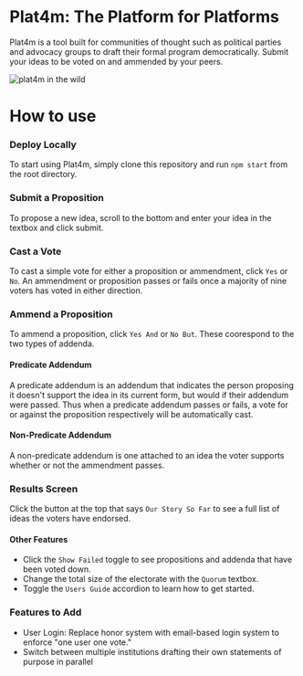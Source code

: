 
# Plat4m: The Platform for Platforms

Plat4m is a tool built for communities of thought such as political parties and advocacy groups to draft their formal program democratically. Submit your ideas to be voted on and ammended by your peers. 

![plat4m in the wild](./ui.gif)

# How to use

### Deploy Locally

To start using Plat4m, simply clone this repository and run `npm start` from the root directory.

### Submit a Proposition

To propose a new idea, scroll to the bottom and enter your idea in the textbox and click submit.

### Cast a Vote

To cast a simple vote for either a proposition or ammendment, click `Yes` or `No`. An ammendment or proposition passes or fails once a majority of nine voters has voted in either direction.

### Ammend a Proposition

To ammend a proposition, click `Yes And` or `No But`. These coorespond to the two types of addenda.

#### Predicate Addendum

A predicate addendum is an addendum that indicates the person proposing it doesn't support the idea in its current form, but would if their addendum were passed. Thus when a predicate addendum passes or fails, a vote for or against the proposition respectively will be automatically cast. 

#### Non-Predicate Addendum

A non-predicate addendum is one attached to an idea the voter supports whether or not the ammendment passes.

### Results Screen

Click the button at the top that says `Our Story So Far` to see a full list of ideas the voters have endorsed.

#### Other Features

- Click the `Show Failed` toggle to see propositions and addenda that have been voted down. 
- Change the total size of the electorate with the `Quorum` textbox. 
- Toggle the `Users Guide` accordion to learn how to get started.

### Features to Add

- User Login: Replace honor system with email-based login system to enforce "one user one vote."
- Switch between multiple institutions drafting their own statements of purpose in parallel




